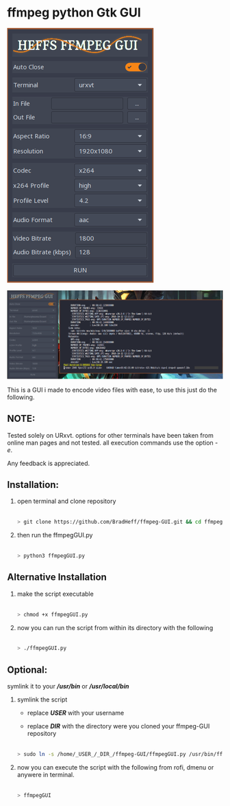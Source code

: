 # ffmpeg python Gtk GUI 

![screenshot](https://github.com/BradHeff/ffmpeg-GUI/blob/master/image.png)

![screenshot](https://github.com/BradHeff/ffmpeg-GUI/blob/master/image2.png)

This is a GUI i made to encode video files with ease, to use this just do the following.

NOTE:
----

Tested solely on URxvt. options for other terminals have been taken from online man pages and not tested. all execution commands use the option _-e_. 

Any feedback is appreciated.

Installation:
---

1. open terminal and clone repository

	```bash

	> git clone https://github.com/BradHeff/ffmpeg-GUI.git && cd ffmpeg-GUI

	```

2. then run the ffmpegGUI.py

	```bash

	> python3 ffmpegGUI.py

	```


Alternative Installation
------

1. make the script executable

	```bash 

	> chmod +x ffmpegGUI.py

	```



2. now you can run the script from within its directory with the following

	```bash
	
	> ./ffmpegGUI.py
	
	```
	

Optional:
---

symlink it to your **_/usr/bin_** or **_/usr/local/bin_**

1. symlink the script

	* replace **_USER_** with your username

	* replace **_DIR_** with the directory were you cloned your ffmpeg-GUI repository

	```bash

	> sudo ln -s /home/_USER_/_DIR_/ffmpeg-GUI/ffmpegGUI.py /usr/bin/ffmpegGUI

	```

2. now you can execute the script with the following from rofi, dmenu or anywere in terminal.

	```bash

	> ffmpegGUI

	```

